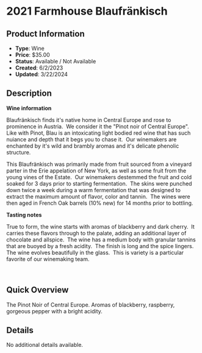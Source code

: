 # 2021 Farmhouse Blaufränkisch

## Product Information
- **Type**: Wine
- **Price**: $35.00
- **Status**: Available / Not Available
- **Created**: 6/2/2023
- **Updated**: 3/22/2024

## Description
<p><strong>Wine information</strong></p>
<p>Blaufr&auml;nkisch finds it's native home in Central Europe and rose to prominence in Austria.&nbsp; We consider it the "Pinot noir of Central Europe".&nbsp; Like with Pinot, Blau is an intoxicating light bodied red wine that has such nuiance and depth that it begs you to chase it.&nbsp; Our winemakers are enchanted by it's wild and brambly aromas and it's delicate phenolic structure.&nbsp;</p>
<p>This Blaufr&auml;nkisch was primarily made from fruit sourced from a vineyard parter in the Erie appelation of New York, as well as some fruit from the young vines of the Estate.&nbsp; Our winemakers destemmed the fruit and cold soaked for 3 days prior to starting fermentation.&nbsp; The skins were punched down twice a week during a warm fermentation that was designed to extract the maximum amount of flavor, color and tannin.&nbsp; The wines were then aged in French Oak barrels (10% new) for 14 months prior to bottling.&nbsp;</p>
<p><strong>Tasting notes</strong></p>
<p>True to form, the wine starts with aromas of blackberry and dark cherry.&nbsp; It carries these flavors through to the palate, adding an additional layer of chocolate and allspice.&nbsp; The wine has a medium body with granular tannins that are buoyed by a fresh acidity.&nbsp; The finish is long and the spice lingers.&nbsp; The wine evolves beautifully in the glass.&nbsp; This is variety is a particular favorite of our winemaking team.&nbsp;</p>
<p>&nbsp;</p>

## Quick Overview
The Pinot Noir of Central Europe.  Aromas of blackberry, raspberry, gorgeous pepper with a bright acidity.

## Details
No additional details available.
